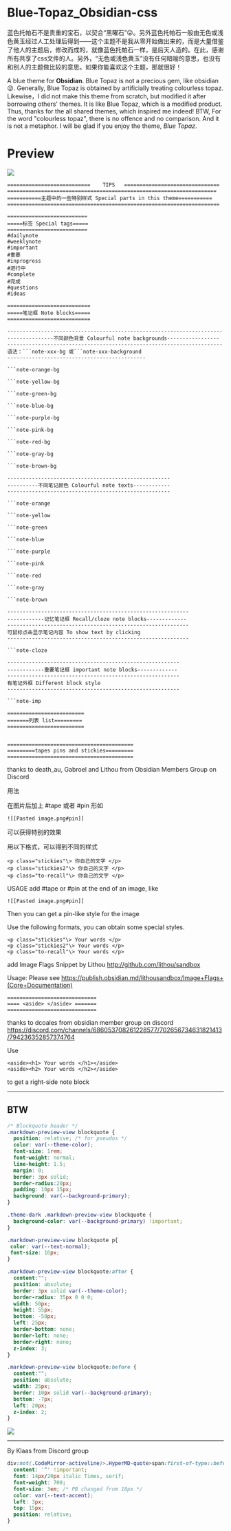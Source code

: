 # Blue-Topaz_Obsidian-css

蓝色托帕石不是贵重的宝石，以契合“黑曜石”😜。另外蓝色托帕石一般由无色或浅色黄玉经过人工处理后得到——这个主题不是我从零开始做出来的，而是大量借鉴了他人的主题后，修改而成的，就像蓝色托帕石一样，是后天人造的。在此，感谢所有共享了css文件的人。另外，“无色或浅色黄玉”没有任何暗喻的意思，也没有和别人的主题做比较的意思。如果你能喜欢这个主题，那就很好！

A blue theme for **Obsidian**. Blue Topaz is not a precious gem, like obsidian😜. Generally, Blue Topaz is obtained by artificially treating colourless topaz. Likewise，I did not make this theme from scratch, but modified it after borrowing others' themes. It is like Blue Topaz, which is a modified product. Thus, thanks for the all shared themes, which inspired me indeed! BTW, For the word "colourless topaz", there is no offence and no comparison. And it is not a metaphor. I will be glad if you enjoy the theme, *Blue Topaz*.

# Preview
![](https://github.com/whyt-byte/Blue-Topaz_Obsidian-css/blob/master/preview_Blue%20Topaz.png)

```
===========================    TIPS   ===============================
====================================================================
===========主题中的一些特别样式 Special parts in this theme===========
=====================================================================
```
```
==========================
=====标签 Special tags=====
==========================
#dailynote
#weeklynote
#important
#重要
#inprogress
#进行中
#complete
#完成
#questions
#ideas
```
```
===========================
=====笔记框 Note blocks=====
===========================

----------------------------------------------------------------------
---------------不同颜色背景 Colourful note backgrounds-----------------
----------------------------------------------------------------------
语法：```note-xxx-bg 或```note-xxx-background
---------------------------------------------

```note-orange-bg

```note-yellow-bg

```note-green-bg

```note-blue-bg

```note-purple-bg

```note-pink-bg

```note-red-bg

```note-gray-bg

```note-brown-bg

-----------------------------------------------------
----------不同笔记颜色 Colourful note texts------------
-----------------------------------------------------

```note-orange

```note-yellow

```note-green

```note-blue

```note-purple

```note-pink

```note-red

```note-gray

```note-brown

-----------------------------------------------------------
------------记忆笔记框 Recall/cloze note blocks-------------
-----------------------------------------------------------
可鼠标点击显示笔记内容 To show text by clicking
-----------------------------------------------------------

```note-cloze

--------------------------------------------------------
------------重要笔记框 important note blocks-------------
--------------------------------------------------------
有笔记外框 Different block style
--------------------------------------------------------

```note-imp

```



```
=========================
=======列表 list=========
=========================


=========================================
=========tapes pins and stickies=========
=========================================
```
thanks to death_au, Gabroel and Lithou from Obsidian Members Group on Discord 

用法

在图片后加上 #tape 或者 #pin
形如
```
![[Pasted image.png#pin]]
```
可以获得特别的效果

用以下格式，可以得到不同的样式
```
<p class="stickies"\> 你自己的文字 </p>
<p class="stickies2"\> 你自己的文字 </p>
<p class="to-recall"\> 你自己的文字 </p>
```

USAGE
add #tape or #pin at the end of an image,
like
```
![[Pasted image.png#pin]]
```
Then you can get a pin-like style for the image

Use the following formats, you can obtain some special styles.
```
<p class="stickies"\> Your words </p>
<p class="stickies2"\> Your words </p>
<p class="to-recall"\> Your words </p>
```

add Image Flags Snippet by Lithou
http://github.com/lithou/sandbox

Usage:
Please see https://publish.obsidian.md/lithousandbox/Image+Flags+(Core+Documentation)

```
=============================
==== <aside> </aside> =======
=============================
```
thanks to dcoales from obsidian member group on discord  
https://discord.com/channels/686053708261228577/702656734631821413/794236352857374764

Use 
```
<aside><h1> Your words </h1></aside>
<aside><h2> Your words </h2></aside>
```
to get a right-side note block


---

## BTW
```css
/* Blockquote header */
.markdown-preview-view blockquote {
  position: relative; /* for pseudos */
  color: var(--theme-color);
  font-size: 1rem;
  font-weight: normal;
  line-height: 1.5;
  margin: 0;
  border: 3px solid;
  border-radius:20px;
  padding: 10px 15px;
  background: var(--background-primary);
}

.theme-dark .markdown-preview-view blockquote {
  background-color: var(--background-primary) !important;
}

.markdown-preview-view blockquote p{
 color: var(--text-normal);
 font-size: 16px;
}

.markdown-preview-view blockquote:after {
  content:"";
  position: absolute;
  border: 3px solid var(--theme-color);
  border-radius: 35px 0 0 0;
  width: 50px;
  height: 55px;
  bottom: -58px;
  left: 25px;
  border-bottom: none;
  border-left: none;
  border-right: none;
  z-index: 3; 
}

.markdown-preview-view blockquote:before {
  content:"";
  position: absolute;
  width: 25px;
  border: 10px solid var(--background-primary);
  bottom: -7px;
  left: 20px;
  z-index: 2;
}
```
![](https://github.com/whyt-byte/Blue-Topaz_Obsidian-css/blob/master/blockquote.jpg?raw=true)

---

By Klaas from Discord group
```css
div:not(.CodeMirror-activeline)>.HyperMD-quote>span:first-of-type::before {
  content: '“' !important;
  font: 14px/20px italic Times, serif;
  font-weight: 700;
  font-size: 3em; /* PB changed from 18px */
  color: var(--text-accent);
  left: 3px;
  top: 15px;
  position: relative;
}
```
